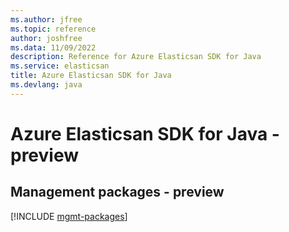 ```yaml
---
ms.author: jfree
ms.topic: reference
author: joshfree
ms.data: 11/09/2022
description: Reference for Azure Elasticsan SDK for Java
ms.service: elasticsan
title: Azure Elasticsan SDK for Java
ms.devlang: java
---
```

# Azure Elasticsan SDK for Java - preview

## Management packages - preview
[!INCLUDE [mgmt-packages](elasticsan-mgmt-index.md)]